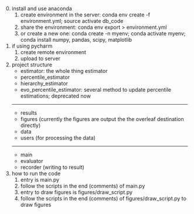 0. install and use anaconda
    1. create environment in the server: conda env create -f environment.yml; source activate db_code
    2. share the environment: conda env export > environment.yml
    3. or create a new one: conda create -n myenv; conda activate myenv; conda install numpy, pandas, scipy, matplotlib 
1. if using pycharm
    1. create remote environment
    2. upload to server
2. project structure
    - estimator: the whole thing estimator
    - percentile_estimator
    - hierarchy_estimator
    - evo_percentile_estimator: several method to update percentile estimations; deprecated now 
    ***
    - results 
    - figures (currently the figures are output the the overleaf destination directly)
    - data
    - users (for processing the data)
    ***
    - main
    - evaluator
    - recorder (writing to result)
3. how to run the code
    1. entry is main.py
    2. follow the scripts in the end (comments) of main.py
    3. entry to draw figures is figures/draw_script.py
    4. follow the scripts in the end (comments) of figures/draw_script.py to draw figures
